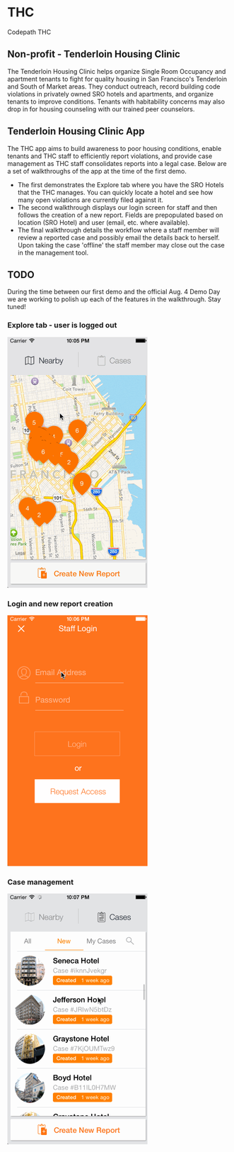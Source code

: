 THC
===

Codepath THC

## Non-profit - Tenderloin Housing Clinic

The Tenderloin Housing Clinic helps organize Single Room Occupancy and apartment tenants to fight for quality housing in San Francisco's Tenderloin and South of Market areas. They conduct outreach, record building code violations in privately owned SRO hotels and apartments, and organize tenants to improve conditions. Tenants with habitability concerns may also drop in for housing counseling with our trained peer counselors.

## Tenderloin Housing Clinic App

The THC app aims to build awareness to poor housing conditions, enable tenants and THC staff to efficiently report violations, and provide case management as THC staff consolidates reports into a legal case. Below are a set of walkthroughs of the app at the time of the first demo. 

* The first demonstrates the Explore tab where you have the SRO Hotels that the THC manages. You can quickly locate a hotel and see how many open violations are currently filed against it. 
* The second walkthrough displays our login screen for staff and then follows the creation of a new report. Fields are prepopulated based on location (SRO Hotel) and user (email, etc. where available). 
* The final walkthrough details the workflow where a staff member will review a reported case and possibly email the details back to herself. Upon taking the case 'offline' the staff member may close out the case in the management tool.

## TODO

During the time between our first demo and the official Aug. 4 Demo Day we are working to polish up each of the features in the walkthrough. Stay tuned!

### Explore tab - user is logged out
![Video Walkthrough](logged_out.gif)

### Login and new report creation
![Video Walkthrough](logged_in_create_report.gif)

### Case management
![Video Walkthrough](logged_in_case_management.gif)
